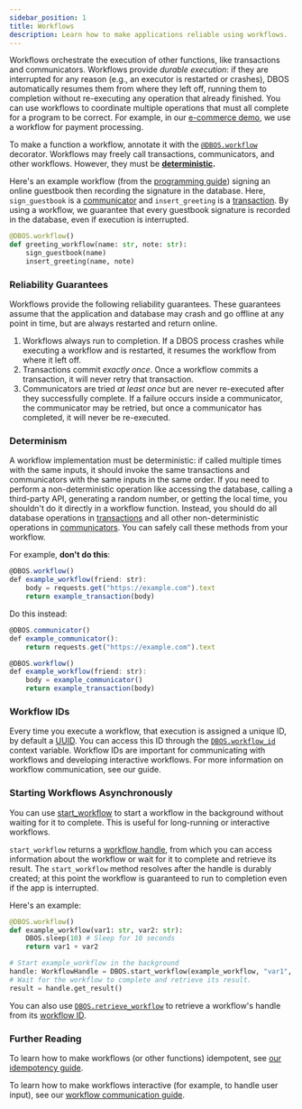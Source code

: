 ```yaml
---
sidebar_position: 1
title: Workflows
description: Learn how to make applications reliable using workflows.
---
```


Workflows orchestrate the execution of other functions, like transactions and communicators.
Workflows provide _durable execution_: if they are interrupted for any reason (e.g., an executor is restarted or crashes), DBOS automatically resumes them from where they left off, running them to completion without re-executing any operation that already finished.
You can use workflows to coordinate multiple operations that must all complete for a program to be correct.
For example, in our [e-commerce demo](https://github.com/dbos-inc/dbos-demo-apps/tree/main/python/widget-store), we use a workflow for payment processing.

To make a function a workflow, annotate it with the [`@DBOS.workflow`](../reference-python/decorators.md#workflow) decorator.
Workflows may freely call transactions, communicators, and other workflows.
However, they must be **[deterministic](#determinism).**

Here's an example workflow (from the [programming guide](../../getting-started/quickstart-programming-python.md)) signing an online guestbook then recording the signature in the database.
Here, `sign_guestbook` is a [communicator](./communicator-tutorial.md) and `insert_greeting` is a [transaction](./transaction-tutorial.md).
By using a workflow, we guarantee that every guestbook signature is recorded in the database, even if execution is interrupted.

```python
@DBOS.workflow()
def greeting_workflow(name: str, note: str):
    sign_guestbook(name)
    insert_greeting(name, note)
```
### Reliability Guarantees

Workflows provide the following reliability guarantees.
These guarantees assume that the application and database may crash and go offline at any point in time, but are always restarted and return online.

1.  Workflows always run to completion.  If a DBOS process crashes while executing a workflow and is restarted, it resumes the workflow from where it left off.
2.  Transactions commit _exactly once_.  Once a workflow commits a transaction, it will never retry that transaction.
3.  Communicators are tried _at least once_ but are never re-executed after they successfully complete.  If a failure occurs inside a communicator, the communicator may be retried, but once a communicator has completed, it will never be re-executed.

### Determinism

A workflow implementation must be deterministic: if called multiple times with the same inputs, it should invoke the same transactions and communicators with the same inputs in the same order.
If you need to perform a non-deterministic operation like accessing the database, calling a third-party API, generating a random number, or getting the local time, you shouldn't do it directly in a workflow function.
Instead, you should do all database operations in [transactions](./transaction-tutorial) and all other non-deterministic operations in [communicators](./communicator-tutorial).
You can safely call these methods from your workflow.

For example, **don't do this**:

```javascript
@DBOS.workflow()
def example_workflow(friend: str):
    body = requests.get("https://example.com").text
    return example_transaction(body)
```

Do this instead:

```javascript
@DBOS.communicator()
def example_communicator():
    return requests.get("https://example.com").text

@DBOS.workflow()
def example_workflow(friend: str):
    body = example_communicator()
    return example_transaction(body)
```

### Workflow IDs

Every time you execute a workflow, that execution is assigned a unique ID, by default a [UUID](https://en.wikipedia.org/wiki/Universally_unique_identifier).
You can access this ID through the [`DBOS.workflow_id`](../reference-python/contexts.md#workflow_id) context variable.
Workflow IDs are important for communicating with workflows and developing interactive workflows.
For more information on workflow communication, see our guide.

### Starting Workflows Asynchronously

You can use [start_workflow](../reference-python/contexts.md#start_workflow) to start a workflow in the background without waiting for it to complete.
This is useful for long-running or interactive workflows.

`start_workflow` returns a [workflow handle](../reference-python/workflow_handles.md), from which you can access information about the workflow or wait for it to complete and retrieve its result.
The `start_workflow` method resolves after the handle is durably created; at this point the workflow is guaranteed to run to completion even if the app is interrupted.


Here's an example:

```python
@DBOS.workflow()
def example_workflow(var1: str, var2: str):
    DBOS.sleep(10) # Sleep for 10 seconds
    return var1 + var2

# Start example_workflow in the background
handle: WorkflowHandle = DBOS.start_workflow(example_workflow, "var1", "var2")
# Wait for the workflow to complete and retrieve its result.
result = handle.get_result()
```

You can also use [`DBOS.retrieve_workflow`](../reference-python/contexts.md#retrieve_workflow) to retrieve a workflow's handle from its [workflow ID](#workflow-ids).

### Further Reading

To learn how to make workflows (or other functions) idempotent, see [our idempotency guide](./idempotency-tutorial).

To learn how to make workflows interactive (for example, to handle user input), see our [workflow communication guide](./workflow-communication-tutorial).
